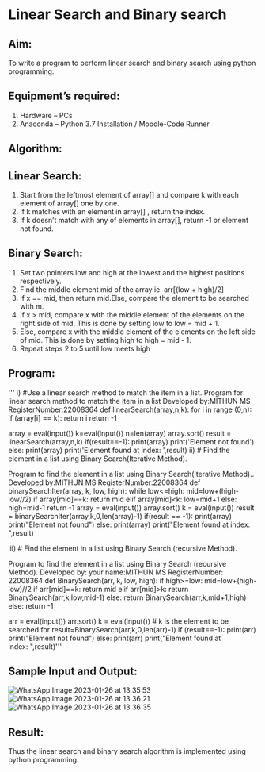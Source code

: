 # Linear Search and Binary search
## Aim:
To write a program to perform linear search and binary search using python programming.
## Equipment’s required:
1.	Hardware – PCs
2.	Anaconda – Python 3.7 Installation / Moodle-Code Runner
## Algorithm:
## Linear Search:
1.	Start from the leftmost element of array[] and compare k with each element of array[] one by one.
2.	If k matches with an element in array[] , return the index.
3.	If k doesn’t match with any of elements in array[], return -1 or element not found.
## Binary Search:
1.	Set two pointers low and high at the lowest and the highest positions respectively.
2.	Find the middle element mid of the array ie. arr[(low + high)/2]
3.	If x == mid, then return mid.Else, compare the element to be searched with m.
4.	If x > mid, compare x with the middle element of the elements on the right side of mid. This is done by setting low to low = mid + 1.
5.	Else, compare x with the middle element of the elements on the left side of mid. This is done by setting high to high = mid - 1.
6.	Repeat steps 2 to 5 until low meets high
## Program:
'''
i) #Use a linear search method to match the item in a list.
Program for linear search method to match the item in a list
Developed by:MITHUN MS
RegisterNumber:22008364
def linearSearch(array,n,k):
    for i in range (0,n):
        if (array[i] == k):
            return i
    return -1    
    
array = eval(input())
k=eval(input())
n=len(array)
array.sort()
result = linearSearch(array,n,k)
if(result==-1):
    print(array)
    print('Element not found')
else:
    print(array)
    print('Element found at index: ',result)
ii) # Find the element in a list using Binary Search(Iterative Method).

Program to find the element in a list using Binary Search(Iterative Method)..
Developed by:MITHUN MS
RegisterNumber:22008364
def binarySearchIter(array, k, low, high):
    while low<=high:
        mid=low+(high-low//2)
        if array[mid]==k:
            return mid
        elif array[mid]<k:
            low=mid+1
        else:
            high=mid-1
    return -1
array = eval(input())
array.sort()
k = eval(input())
result = binarySearchIter(array,k,0,len(array)-1)
if(result == -1):
    print(array)
    print("Element not found")
else:
    print(array)
    print("Element found at index: ",result)


iii) # Find the element in a list using Binary Search (recursive Method).

Program to find the element in a list using Binary Search (recursive Method).
Developed by: your name:MITHUN MS
RegisterNumber: 22008364
def BinarySearch(arr, k, low, high):
    if high>=low:
        mid=low+(high-low)//2
        if arr[mid]==k:
            return mid
        elif arr[mid]>k:
            return BinarySearch(arr,k,low,mid-1)
        else:
            return BinarySearch(arr,k,mid+1,high)
    else:
        return -1
    
    
arr = eval(input())
arr.sort()
k = eval(input()) # k is the element to be searched for
result=BinarySearch(arr,k,0,len(arr)-1)
if (result==-1):
    print(arr)
    print("Element not found")
else:
    print(arr)
    print("Element found at index: ",result)'''
    
## Sample Input and Output:

![WhatsApp Image 2023-01-26 at 13 35 53](https://user-images.githubusercontent.com/118344695/214794287-f90d547d-b658-4731-9f93-44e66842ce40.jpg)
![WhatsApp Image 2023-01-26 at 13 36 21](https://user-images.githubusercontent.com/118344695/214794306-d3f11d4d-d2c7-4492-98a8-27d38fc146dd.jpg)
![WhatsApp Image 2023-01-26 at 13 36 35](https://user-images.githubusercontent.com/118344695/214794325-9ecc5d3f-f25c-4ea8-8e00-853a8259302a.jpg)


## Result:
Thus the linear search and binary search algorithm is implemented using python programming.
